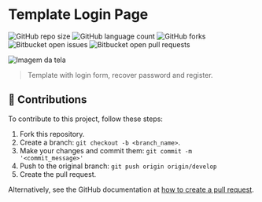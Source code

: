 # Template Login Page

![GitHub repo size](https://img.shields.io/github/repo-size/ericksont/template-login-page?style=for-the-badge)
![GitHub language count](https://img.shields.io/github/languages/count/ericksont/template-login-page?style=for-the-badge)
![GitHub forks](https://img.shields.io/github/forks/ericksont/template-login-page?style=for-the-badge)
![Bitbucket open issues](https://img.shields.io/bitbucket/issues/ericksont/template-login-page?style=for-the-badge)
![Bitbucket open pull requests](https://img.shields.io/bitbucket/pr-raw/ericksont/template-login-page?style=for-the-badge)

<img src="images/model.png" alt="Imagem da tela">

> Template with login form, recover password and register.

## 🤝 Contributions

To contribute to this project, follow these steps:

1. Fork this repository.
2. Create a branch: `git checkout -b <branch_name>`.
3. Make your changes and commit them: `git commit -m '<commit_message>'`
4. Push to the original branch: `git push origin origin/develop`
5. Create the pull request.

Alternatively, see the GitHub documentation at [how to create a pull request](https://help.github.com/en/github/collaborating-with-issues-and-pull-requests/creating-a-pull-request).
